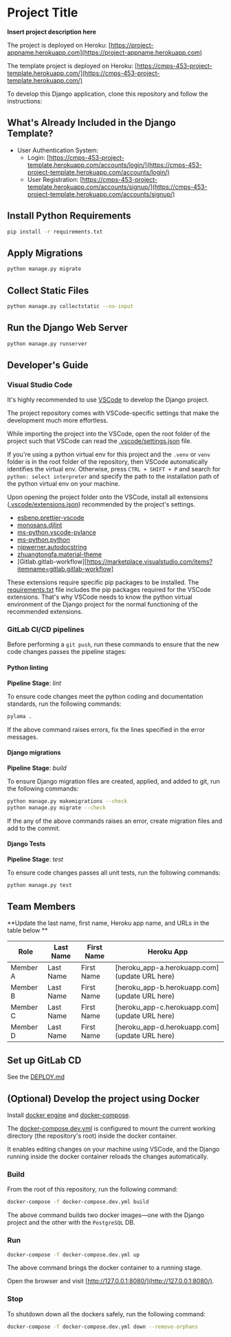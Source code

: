 # Project Title

**Insert project description here**

The project is deployed on Heroku: [https://project-appname.herokuapp.com](https://project-appname.herokuapp.com)

The template project is deployed on Heroku: [https://cmps-453-project-template.herokuapp.com/](https://cmps-453-project-template.herokuapp.com/)

To develop this Django application, clone this repository and follow the instructions:

## What's Already Included in the Django Template?

-   User Authentication System:
    -   Login: [https://cmps-453-project-template.herokuapp.com/accounts/login/](https://cmps-453-project-template.herokuapp.com/accounts/login/)
    -   User Registration: [https://cmps-453-project-template.herokuapp.com/accounts/signup/](https://cmps-453-project-template.herokuapp.com/accounts/signup/)

## Install Python Requirements

```bash
pip install -r requirements.txt
```

## Apply Migrations

```bash
python manage.py migrate
```

## Collect Static Files

```bash
python manage.py collectstatic --no-input
```

## Run the Django Web Server

```bash
python manage.py runserver
```

## Developer's Guide

### Visual Studio Code

It's highly recommended to use [VSCode](https://code.visualstudio.com/) to develop the Django project.

The project repository comes with VSCode-specific settings that make the development much more effortless.

While importing the project into the VSCode, open the root folder of the project such that VSCode can
read the [.vscode/settings.json](.vscode/settings.json) file.

If you're using a python virtual env for this project and the `.venv` or `venv` folder is in the root
folder of the repository, then VSCode automatically identifies the virtual env. Otherwise, press
`CTRL + SHIFT + P` and search for `python: select interpreter` and specify the path to the installation
path of the python virtual env on your machine.

Upon opening the project folder onto the VSCode, install all extensions
([.vscode/extensions.json](.vscode/extensions.json)) recommended by the project's settings.

-   [esbenp.prettier-vscode](https://marketplace.visualstudio.com/items?itemName=esbenp.prettier-vscode)
-   [monosans.djlint](https://marketplace.visualstudio.com/items?itemName=monosans.djlint)
-   [ms-python.vscode-pylance](https://marketplace.visualstudio.com/items?itemName=ms-python.vscode-pylance)
-   [ms-python.python](https://marketplace.visualstudio.com/items?itemName=ms-python.python)
-   [njpwerner.autodocstring](https://marketplace.visualstudio.com/items?itemName=njpwerner.autodocstring)
-   [zhuangtongfa.material-theme](https://marketplace.visualstudio.com/items?itemName=zhuangtongfa.Material-theme)
-   [Gitlab.gitlab-workflow][https://marketplace.visualstudio.com/items?itemname=gitlab.gitlab-workflow]

These extensions require specific pip packages to be installed. The [requirements.txt](requirements.txt)
file includes the pip packages required for the VSCode extensions. That's why VSCode needs to know the
python virtual environment of the Django project for the normal functioning of the recommended extensions.

### GitLab CI/CD pipelines

Before performing a `git push`, run these commands to ensure that the new code changes passes
the pipeline stages:

#### Python linting

**Pipeline Stage**: _lint_

To ensure code changes meet the python coding and documentation standards, run the following
commands:

```bash
pylama .
```

If the above command raises errors, fix the lines specified in the error messages.

#### Django migrations

**Pipeline Stage**: _build_

To ensure Django migration files are created, applied, and added to git, run the following commands:

```bash
python manage.py makemigrations --check
python manage.py migrate --check
```

If the any of the above commands raises an error, create migration files and add to the commit.

#### Django Tests

**Pipeline Stage**: _test_

To ensure code changes passes all unit tests, run the following commands:

```bash
python manage.py test
```

## Team Members

**Update the last name, first name, Heroku app name, and URLs in the table below **

| Role     | Last Name | First Name | Heroku App                                    |
| -------- | --------- | ---------- | --------------------------------------------- |
| Member A | Last Name | First Name | [heroku_app-a.herokuapp.com](update URL here) |
| Member B | Last Name | First Name | [heroku_app-b.herokuapp.com](update URL here) |
| Member C | Last Name | First Name | [heroku_app-c.herokuapp.com](update URL here) |
| Member D | Last Name | First Name | [heroku_app-d.herokuapp.com](update URL here) |

## Set up GitLab CD

See the [DEPLOY.md](DEPLOY.md)

## (Optional) Develop the project using Docker

Install [docker engine](https://docs.docker.com/engine/install/) and
[docker-compose](https://docs.docker.com/compose/install/).

The [docker-compose.dev.yml](docker-compose.dev.yml) is configured to mount the current working
directory (the repository's root) inside the docker container.

It enables editing changes on your machine using VSCode, and the Django running inside the docker
container reloads the changes automatically.

### Build

From the root of this repository, run the following command:

```bash
docker-compose -f docker-compose.dev.yml build
```

The above command builds two docker images—one with the Django project and the other with the `PostgreSQL` DB.

### Run

```bash
docker-compose -f docker-compose.dev.yml up
```

The above command brings the docker container to a running stage.

Open the browser and visit [http://127.0.0.1:8080/](http://127.0.0.1:8080/).

### Stop

To shutdown down all the dockers safely, run the following command:

```bash
docker-compose -f docker-compose.dev.yml down --remove-orphans
```
